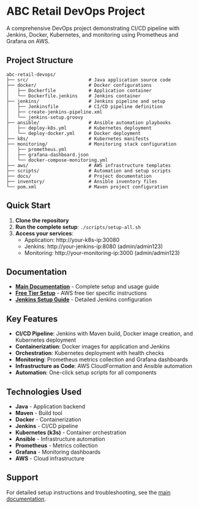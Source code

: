 # ABC Retail DevOps Project

A comprehensive DevOps project demonstrating CI/CD pipeline with Jenkins, Docker, Kubernetes, and monitoring using Prometheus and Grafana on AWS.

## Project Structure

```
abc-retail-devops/
├── src/                      # Java application source code
├── docker/                   # Docker configurations
│   ├── Dockerfile            # Application container
│   └── Dockerfile.jenkins    # Jenkins container
├── jenkins/                  # Jenkins pipeline and setup
│   ├── Jenkinsfile           # CI/CD pipeline definition
│   ├── create-jenkins-pipeline.xml
│   └── jenkins-setup.groovy
├── ansible/                  # Ansible automation playbooks
│   ├── deploy-k8s.yml        # Kubernetes deployment
│   └── deploy-docker.yml     # Docker deployment
├── k8s/                      # Kubernetes manifests
├── monitoring/               # Monitoring stack configuration
│   ├── prometheus.yml
│   ├── grafana-dashboard.json
│   └── docker-compose-monitoring.yml
├── aws/                      # AWS infrastructure templates
├── scripts/                  # Automation and setup scripts
├── docs/                     # Project documentation
├── inventory/                # Ansible inventory files
└── pom.xml                   # Maven project configuration
```

## Quick Start

1. **Clone the repository**
2. **Run the complete setup**: `./scripts/setup-all.sh`
3. **Access your services**:
   - Application: http://your-k8s-ip:30080
   - Jenkins: http://your-jenkins-ip:8080 (admin/admin123)
   - Monitoring: http://your-monitoring-ip:3000 (admin/admin123)

## Documentation

- **[Main Documentation](docs/README.md)** - Complete setup and usage guide
- **[Free Tier Setup](docs/README-FREE-TIER.md)** - AWS free tier specific instructions
- **[Jenkins Setup Guide](docs/jenkins-pipeline-setup-guide.md)** - Detailed Jenkins configuration

## Key Features

- **CI/CD Pipeline**: Jenkins with Maven build, Docker image creation, and Kubernetes deployment
- **Containerization**: Docker images for application and Jenkins
- **Orchestration**: Kubernetes deployment with health checks
- **Monitoring**: Prometheus metrics collection and Grafana dashboards
- **Infrastructure as Code**: AWS CloudFormation and Ansible automation
- **Automation**: One-click setup scripts for all components

## Technologies Used

- **Java** - Application backend
- **Maven** - Build tool
- **Docker** - Containerization
- **Jenkins** - CI/CD pipeline
- **Kubernetes (k3s)** - Container orchestration
- **Ansible** - Infrastructure automation
- **Prometheus** - Metrics collection
- **Grafana** - Monitoring dashboards
- **AWS** - Cloud infrastructure

## Support

For detailed setup instructions and troubleshooting, see the [main documentation](docs/README.md).
